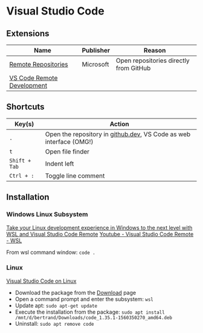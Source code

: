 # Visual Studio Code

## Extensions

Name | Publisher | Reason
---- | --------- | ------
[Remote Repositories](https://code.visualstudio.com/blogs/2021/06/10/remote-repositories) | Microsoft | Open repositories directly from GitHub
[VS Code Remote Development](https://code.visualstudio.com/docs/remote/remote-overview) | |

## Shortcuts

Key(s) | Action
------ | ------
`.` | Open the repository in [github.dev](https://github.dev/), VS Code as web interface (OMG!)
`t` | Open file finder
`Shift + Tab` | Indent left
`Ctrl + :` | Toggle line comment

## Installation

### Windows Linux Subsystem

[Take your Linux development experience in Windows to the next level with WSL and Visual Studio Code Remote](https://devblogs.microsoft.com/commandline/take-your-linux-development-experience-in-windows-to-the-next-level-with-wsl-and-visual-studio-code-remote/) [Youtube - Visual Studio Code Remote - WSL](https://www.youtube.com/watch?time_continue=4&v=mIHprjsSO9o)

From wsl command window: `code .`

### Linux

[Visual Studio Code on Linux](https://code.visualstudio.com/docs/setup/linux)

- Download the package from the [Download](https://code.visualstudio.com/Download) page
- Open a command prompt and enter the subsystem: `wsl`
- Update apt: `sudo apt-get update`
- Execute the installation from the package: `sudo apt install /mnt/d/bertrand/Downloads/code_1.35.1-1560350270_amd64.deb`
- Uninstall: `sudo apt remove code`

